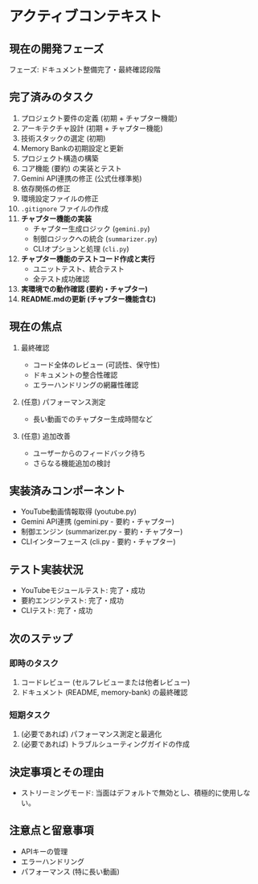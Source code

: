 # アクティブコンテキスト

## 現在の開発フェーズ
フェーズ: ドキュメント整備完了・最終確認段階

## 完了済みのタスク
1. プロジェクト要件の定義 (初期 + チャプター機能)
2. アーキテクチャ設計 (初期 + チャプター機能)
3. 技術スタックの選定 (初期)
4. Memory Bankの初期設定と更新
5. プロジェクト構造の構築
6. コア機能 (要約) の実装とテスト
7. Gemini API連携の修正 (公式仕様準拠)
8. 依存関係の修正
9. 環境設定ファイルの修正
10. `.gitignore` ファイルの作成
11. **チャプター機能の実装**
    - チャプター生成ロジック (`gemini.py`)
    - 制御ロジックへの統合 (`summarizer.py`)
    - CLIオプションと処理 (`cli.py`)
12. **チャプター機能のテストコード作成と実行**
    - ユニットテスト、統合テスト
    - 全テスト成功確認
13. **実環境での動作確認 (要約・チャプター)**
14. **README.mdの更新 (チャプター機能含む)**

## 現在の焦点
1. 最終確認
   - コード全体のレビュー (可読性、保守性)
   - ドキュメントの整合性確認
   - エラーハンドリングの網羅性確認

2. (任意) パフォーマンス測定
   - 長い動画でのチャプター生成時間など

3. (任意) 追加改善
   - ユーザーからのフィードバック待ち
   - さらなる機能追加の検討

## 実装済みコンポーネント
- YouTube動画情報取得 (youtube.py)
- Gemini API連携 (gemini.py - 要約・チャプター)
- 制御エンジン (summarizer.py - 要約・チャプター)
- CLIインターフェース (cli.py - 要約・チャプター)

## テスト実装状況
- YouTubeモジュールテスト: 完了・成功
- 要約エンジンテスト: 完了・成功
- CLIテスト: 完了・成功

## 次のステップ

### 即時のタスク
1. コードレビュー (セルフレビューまたは他者レビュー)
2. ドキュメント (README, memory-bank) の最終確認

### 短期タスク
1. (必要であれば) パフォーマンス測定と最適化
2. (必要であれば) トラブルシューティングガイドの作成

## 決定事項とその理由
- ストリーミングモード: 当面はデフォルトで無効とし、積極的に使用しない。

## 注意点と留意事項
- APIキーの管理
- エラーハンドリング
- パフォーマンス (特に長い動画)